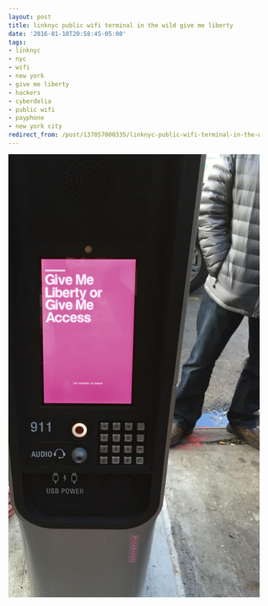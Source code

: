 ```yaml
---
layout: post
title: linknyc public wifi terminal in the wild give me liberty
date: '2016-01-10T20:58:45-05:00'
tags:
- linknyc
- nyc
- wifi
- new york
- give me liberty
- hackers
- cyberdelia
- public wifi
- payphone
- new york city
redirect_from: /post/137057000335/linknyc-public-wifi-terminal-in-the-wild-give-me-liberty
---
```

 ![](/images/tumblr_o0rmtxaL111tqzrm7o1_1280.jpg)  
